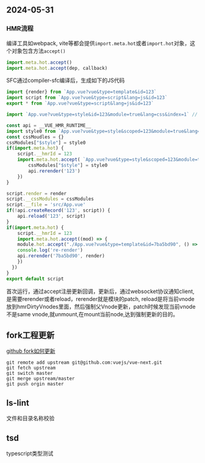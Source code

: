## 2024-05-31
### HMR流程
编译工具如webpack, vite等都会提供`import.meta.hot`或者`import.hot`对象，这个对象包含方法`accept()`
```js
import.meta.hot.accept()
import.meta.hot.accept(dep, callback)
```
SFC通过compiler-sfc编译后，生成如下的JS代码
```js
import {render} from `App.vue?vue&type=template&id=123`
import script from `App.vue?vue&type=script&lang=js&id=123`
export * from `App.vue?vue&type=script&lang=js&id=123`

import `App.vue?vue&type=style&id=123&module=true&lang=css&index=1` // add style tag in header, 里面也带有accept和prune方法，用于HMR添加和移除

const api = __VUE_HMR_RUNTIME__
import style0 from `App.vue?vue&type=style&scoped=123&module=true&lang=css&index=0`
const cssMoudles = {}
cssModules["$style"] = style0
if(import.meta.hot) {
	script.__hmrId = 123
	import.meta.hot.accept( `App.vue?vue&type=style&scoped=123&module=true&lang=css&index=0`, () => {
		cssModules["$style"] = style0
		api.rerender('123')	
	})	
}

script.render = render
script.__cssModules = cssModules
script.__file = 'src/App.vue'
if(!api.createRecord('123', script)) {
	api.reload('123', script)
}
if(import.meta.hot) {
	script.__hmrId = 123
	import.meta.hot.accept((mod) => {
	module.hot.accept("./App.vue?vue&type=template&id=7ba5bd90", () => {
    console.log('re-render')
    api.rerender('7ba5bd90', render)
	})
  })
}
export default script
```
首次运行，通过accept注册更新回调，更新后，通过websocket协议通知client, 是需要rerender或者reload，rerender就是模块的patch, reload是将当前vnode放到hmrDirtyVnodes里面，然后强制父Vnode更新，patch时候发现当前vnode不是same vnode,就unmount,在mount当前node,达到强制更新的目的。

## fork工程更新
[github fork如何更新](https://docs.github.com/en/github/collaborating-with-issues-and-pull-requests/syncing-a-fork)
``` shell
git remote add upstream git@github.com:vuejs/vue-next.git
git fetch upstream
git switch master
git merge upstream/master
git push orgin master
```
## ls-lint
文件和目录名称校验

## tsd
typescript类型测试
